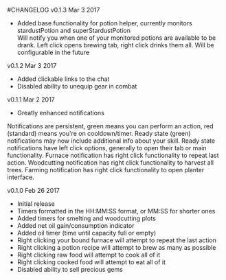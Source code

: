 #CHANGELOG
v0.1.3 Mar 3 2017  
- Added base functionality for potion helper, currently monitors stardustPotion and superStardustPotion  
Will notify you when one of your monitored potions are available to be drank. Left click opens brewing tab, right click drinks them all. Will be configurable in the future  

v0.1.2 Mar 3 2017  
- Added clickable links to the chat  
- Disabled ability to unequip gear in combat  

v0.1.1 Mar 2 2017  
- Greatly enhanced notifications  

Notifications are persistent, green means you can perform an action, red (standard) means you're on cooldown/timer. Ready state (green) notifications may now include additional info about your skill. Ready state notifications have left click options, generally to open their tab or main functionality. Furnace notification has right click functionality to repeat last action. Woodcutting notification has right click functionality to harvest all trees. Farming notification has right click functionality to open planter interface.  

v0.1.0 Feb 26 2017  
- Initial release  
- Timers formatted in the HH:MM:SS format, or MM:SS for shorter ones  
- Added timers for smelting and woodcutting plots  
- Added net oil gain/consumption indicator  
- Added oil timer (time until capacity full or empty)  
- Right clicking your bound furnace will attempt to repeat the last action  
- Right clicking a potion recipe will attempt to brew as many as possible  
- Right clicking raw food will attempt to cook all of it  
- Right clicking cooked food will attempt to eat all of it  
- Disabled ability to sell precious gems  
